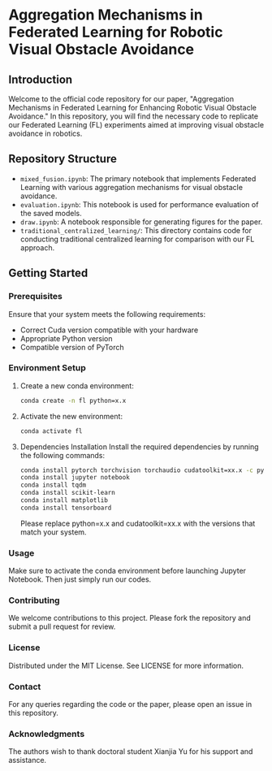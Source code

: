 # Aggregation Mechanisms in Federated Learning for Robotic Visual Obstacle Avoidance

## Introduction
Welcome to the official code repository for our paper, "Aggregation Mechanisms in Federated Learning for Enhancing Robotic Visual Obstacle Avoidance." In this repository, you will find the necessary code to replicate our Federated Learning (FL) experiments aimed at improving visual obstacle avoidance in robotics.

## Repository Structure
- `mixed_fusion.ipynb`: The primary notebook that implements Federated Learning with various aggregation mechanisms for visual obstacle avoidance.
- `evaluation.ipynb`: This notebook is used for performance evaluation of the saved models.
- `draw.ipynb`: A notebook responsible for generating figures for the paper.
- `traditional_centralized_learning/`: This directory contains code for conducting traditional centralized learning for comparison with our FL approach.

## Getting Started

### Prerequisites
Ensure that your system meets the following requirements:

- Correct Cuda version compatible with your hardware
- Appropriate Python version
- Compatible version of PyTorch

### Environment Setup

1. Create a new conda environment:
   ```bash
   conda create -n fl python=x.x
   ```


2. Activate the new environment:
    ```bash
    conda activate fl
    ``` 

3. Dependencies Installation
    Install the required dependencies by running the following commands:
    ```bash
    conda install pytorch torchvision torchaudio cudatoolkit=xx.x -c pytorch -c nvidia
    conda install jupyter notebook
    conda install tqdm
    conda install scikit-learn
    conda install matplotlib
    conda install tensorboard

    ``` 
    Please replace python=x.x and cudatoolkit=xx.x with the versions that match your system.


### Usage
Make sure to activate the conda environment before launching Jupyter Notebook. Then just simply run our codes.


### Contributing
We welcome contributions to this project. Please fork the repository and submit a pull request for review.

### License
Distributed under the MIT License. See LICENSE for more information.

### Contact
For any queries regarding the code or the paper, please open an issue in this repository.

### Acknowledgments

The authors wish to thank doctoral student Xianjia Yu for his support and assistance.
